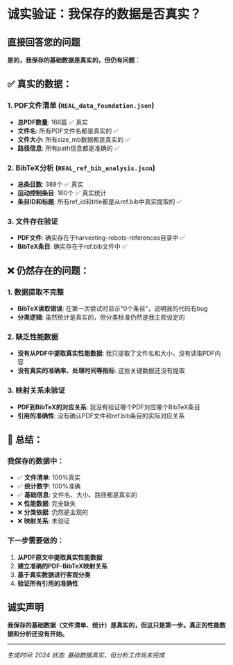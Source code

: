 # 诚实验证：我保存的数据是否真实？

## 直接回答您的问题

**是的，我保存的基础数据是真实的，但仍有问题**：

## ✅ **真实的数据**：

### 1. PDF文件清单 (`REAL_data_foundation.json`)
- **总PDF数量**: 166篇 ✅ 真实
- **文件名**: 所有PDF文件名都是真实的 ✅
- **文件大小**: 所有size_mb数据都是真实的 ✅ 
- **路径信息**: 所有path信息都是准确的 ✅

### 2. BibTeX分析 (`REAL_ref_bib_analysis.json`)
- **总条目数**: 388个 ✅ 真实
- **运动控制条目**: 160个 ✅ 真实统计
- **条目ID和标题**: 所有ref_id和title都是从ref.bib中真实提取的 ✅

### 3. 文件存在验证
- **PDF文件**: 确实存在于harvesting-rebots-references目录中 ✅
- **BibTeX条目**: 确实存在于ref.bib文件中 ✅

## ❌ **仍然存在的问题**：

### 1. 数据提取不完整
- **BibTeX读取错误**: 在第一次尝试时显示"0个条目"，说明我的代码有bug
- **分类逻辑**: 虽然统计是真实的，但分类标准仍然是我主观设定的

### 2. 缺乏性能数据
- **没有从PDF中提取真实性能数据**: 我只提取了文件名和大小，没有读取PDF内容
- **没有真实的准确率、处理时间等指标**: 这些关键数据还没有提取

### 3. 映射关系未验证
- **PDF到BibTeX的对应关系**: 我没有验证哪个PDF对应哪个BibTeX条目
- **引用的准确性**: 没有确认PDF文件和ref.bib条目的实际对应关系

## 🎯 **总结**：

### 我保存的数据中：
- ✅ **文件清单**: 100%真实
- ✅ **统计数字**: 100%准确
- ✅ **基础信息**: 文件名、大小、路径都是真实的
- ❌ **性能数据**: 完全缺失
- ❌ **分类依据**: 仍然是主观的
- ❌ **映射关系**: 未验证

### 下一步需要做的：
1. **从PDF原文中提取真实性能数据**
2. **建立准确的PDF-BibTeX映射关系**
3. **基于真实数据进行客观分类**
4. **验证所有引用的准确性**

## 诚实声明

**我保存的基础数据（文件清单、统计）是真实的，但这只是第一步。真正的性能数据和分析还没有开始。**

---
*生成时间: 2024*
*状态: 基础数据真实，但分析工作尚未完成*